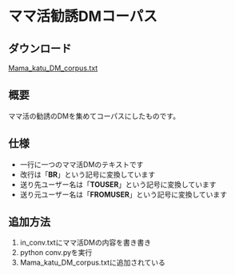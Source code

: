 # ママ活勧誘DMコーパス

## ダウンロード
<a href="https://raw.githubusercontent.com/PenguinCabinet/mama-katu-DM-corpus/main/data.txt" download="Mama_katu_DM_corpus.txt">Mama_katu_DM_corpus.txt</a>

## 概要
ママ活の勧誘のDMを集めてコーパスにしたものです。

## 仕様
* 一行に一つのママ活DMのテキストです
* 改行は「__BR__」という記号に変換しています
* 送り先ユーザー名は「__TOUSER__」という記号に変換しています
* 送り元ユーザー名は「__FROMUSER__」という記号に変換しています

## 追加方法
1. in_conv.txtにママ活DMの内容を書き書き
2. python conv.pyを実行
3. Mama_katu_DM_corpus.txtに追加されている
